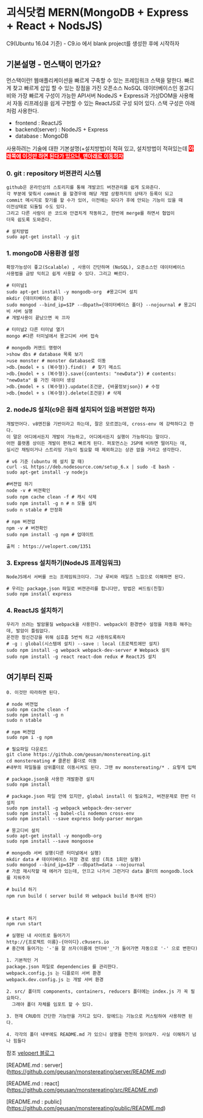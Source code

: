# 괴식닷컴 MERN(MongoDB + Express + React + NodsJS)
C9(Ubuntu 16.04 기준) - C9.io 에서 blank project를 생성한 후에 시작하자

## 기본설명 - 먼스택이 먼가요?
먼스택이란! 웹애플리케이션을 빠르게 구축할 수 있는 프레임워크 스택을 말한다. 빠르게 찾고 빠르게 삽입 할 수 있는 장점을 가진 오픈소스 NoSQL 데이터베이스인 몽고디비와 가장 빠르게 구성이 가능한 API서버 NodeJS + Express과 
가상DOM을 사용해서 자동 리프레싱을 쉽게 구현할 수 있는 ReactJS로 구성 되어 있다. 스택 구성은 아래처럼 사용한다.
- frontend : ReactJS
- backend(server) : NodeJS + Express
- database : MongoDB

사용하려는 기술에 대한 기본설명(+설치방법)이 적혀 있고, 설치방법이 적혀있는데 <span style="background-color:red;font-weight:bold;color:white">아래쪽에 이것만 하면 된다가 있으니, 맨아래로 이동하자</span>


### 0. git : repository 버젼관리 시스템
    github은 온라인상의 스토리지를 통해 개발코드 버젼관리를 쉽게 도와준다. 
    각 부분에 맞춰서 commit 을 할경우에 해당 개발 상황까지의 상태가 등록이 되고
    commit 메시지로 찾기를 할 수가 있어, 이전에는 되다가 후에 안되는 기능이 있을 때
    이전상태로 되돌릴 수도 있다. 
    그리고 다른 사람이 쓴 코드와 안겹치게 작동하고, 한번에 merge를 하면서 협업이
    더욱 쉽도록 도와준다.
    
    # 설치방법
    sudo apt-get install -y git
    
### 1. mongoDB 사용환경 설정
    확장가능성이 좋고(Scalable) , 사용이 간단하며 (NoSQL), 오픈소스인 데이터베이스
    사용법을 금방 익히고 쉽게 사용할 수 있다. 그리고 빠르다.
    
    # 터미널1
    sudo apt-get install -y mongodb-org  #몽고디비 설치
    mkdir {데이터베이스 폴더}
    sudo mongod --bind_ip=$IP --dbpath={데이터베이스 폴더} --nojournal # 몽고디비 서버 실행
    # 개발사용이 끝났으면 꼭 끄자
    
    # 터미널2 다른 터미널 열기
    mongo #다른 터미널에서 몽고디비 서버 접속
    
    # mongodb 커맨드 명령어
    >show dbs # database 목록 보기
    >use monster # monster database로 이동
    >db.{model + s (복수형)}.find()  # 찾기 메소드
    >db.{model + s (복수형)}.save({contents: "newData"}) # contents: "newData" 를 가진 데이터 생성
    >db.{model + s (복수형)}.update(조건문, {바꿀정보json}) # 수정
    >db.{model + s (복수형)}.delete(조건문) # 삭제
    
    
    
### 2. nodeJS 설치(c9은 원래 설치되어 있음 버젼업만 하자)
    개발언어다. v8엔진을 기반이라고 하는데, 잘은 모르겠는데, cross-env 에 강력하다고 한다.
    이 말은 어디에서든지 개발이 가능하고, 어디에서든지 실행이 가능하다는 말이다.
    어떤 플랫폼 상이든 개발이 편하고 빠르게 된다. 퍼포먼스는 JSP에 비하면 떨어지는 데,
    실시간 채팅이거나 스트리밍 기능이 필요할 때 제외하고는 상관 없을 거라고 생각한다.
    
    # v6 기준 (ubuntu 에 설치 할 때)
    curl -sL https://deb.nodesource.com/setup_6.x | sudo -E bash -
    sudo apt-get install -y nodejs
    
    #버젼업 하기
    node -v # 버젼확인
    sudo npm cache clean -f # 캐시 삭제
    sudo npm install -g n # n 모듈 설치
    sudo n stable # 안정화
    
    # npm 버젼업
    npm -v # 버젼확인
    sudo npm install -g npm # 업데이트
    
    출처 : https://velopert.com/1351
    
    
### 3. Express 설치하기(NodeJS 프레임워크)
    NodeJS에서 서버를 쓰는 프레임워크이다. 그냥 루비와 레일즈 느낌으로 이해하면 된다.
    
    # 우리는 package.json 파일로 버젼관리를 합니다만, 방법은 써드림(친절)
    sudo npm install express
    

### 4. ReactJS 설치하기
    우리가 쓰려는 발암물질 webpack을 사용한다. webpack이 환경변수 설정을 자동화 해주는데, 발암이 틀림없다.
    온전한 정신건강을 위해 심호흡 5번씩 하고 사용하도록하자
    # -g : global(시스템에 설치) --save : local (프로젝트에만 설치)
    sudo npm install -g webpack webpack-dev-server # Webpack 설치
    sudo npm install -g react react-dom redux # ReactJS 설치 
    
    

## 여기부터 진짜
    0. 이것만 따라하면 된다.
    
    # node 버젼업
    sudo npm cache clean -f
    sudo npm install -g n
    sudo n stable
    
    # npm 버젼업
    sudo npm i -g npm
    
    # 필요파일 다운로드
    git clone https://github.com/geusan/monstereating.git
    cd monstereating # 클론된 폴더로 이동 
    #내부의 파일들을 상위폴더로 이동시켜도 된다. 그땐 mv monstereating/* . 요렇게 입력
    
    # package.json을 사용한 개발환경 설치
    sudo npm install
    
    # package.json 파일 안에 있지만, global install 이 필요하고, 버젼문제로 한번 더 설치
    sudo npm install -g webpack webpack-dev-server
    sudo npm install -g babel-cli nodemon cross-env
    sudo npm install --save express body-parser morgan
    
    # 몽고디비 설치
    sudo apt-get install -y mongodb-org
    sudo npm install --save mongoose
    
    # mongodb 서버 실행(다른 터미널에서 실행)
    mkdir data # 데이터베이스 저장 경로 생성 (최초 1회만 실행)
    sudo mongod --bind_ip=$IP --dbpath=data --nojournal 
    # 가끔 재시작할 때 에러가 있는데, 안끄고 나가서 그런거다 data 폴더의 mongodb.lock 를 지워주자
    
    # build 하기
    npm run build ( server build 와 webpack build 동시에 된다)
    
    
    
    # start 하기
    npm run start 
    
    # 실행된 내 사이트로 들어가기
    http://{프로젝트 이름}-{아이디}.c9users.io
    # 중간에 들어가는 '-'을 잘 쓰자(이름에 언더바'_'가 들어가면 자동으로 '-' 으로 변한다)
    
    1. 기본적인 거
    package.json 파일로 dependencies 를 관리한다.
    webpack.config.js 는 디플로이 서버 환경
    webpack.dev.config.js 는 개발 서버 환경
    
    2. src/ 폴더의 components, containers, reducers 폴더에는 index.js 가 꼭 필요하다. 
      그래야 폴더 자체를 임포트 할 수 있다.
    
    3. 현재 CRUD의 간단한 기능만을 가지고 있다. 맘에드는 기능으로 커스텀하여 사용하면 된다.
    
    4. 각각의 폴더 내부에도 README.md 가 있으니 설명을 천천히 읽어보자. 사실 이해하기 넘나 힘들다
    

    
    
참조 [velopert 블로그](http://velopert.com "velopert")

[README.md : server] (https://github.com/geusan/monstereating/server/README.md)

[README.md : react] (https://github.com/geusan/monstereating/src/README.md)

[README.md : public] (https://github.com/geusan/monstereating/public/README.md)

